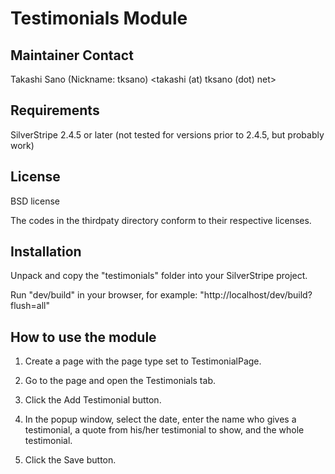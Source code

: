 # Testimonials Module

## Maintainer Contact

Takashi Sano (Nickname: tksano)
<takashi (at) tksano (dot) net>

## Requirements

SilverStripe 2.4.5 or later 
(not tested for versions prior to 2.4.5, but probably work) 

## License

BSD license

The codes in the thirdpaty directory conform to their respective licenses. 

## Installation

Unpack and copy the "testimonials" folder into your SilverStripe project.

Run "dev/build" in your browser, for example: "http://localhost/dev/build?flush=all"

## How to use the module

1. Create a page with the page type set to TestimonialPage.

2. Go to the page and open the Testimonials tab.

3. Click the Add Testimonial button. 

4. In the popup window, select the date, enter the name who gives a testimonial, a quote from his/her testimonial to show, and the whole testimonial. 

5. Click the Save button. 

